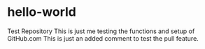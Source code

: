 # hello-world
Test Repository
This is just me testing the functions and setup of GitHub.com
This is just an added comment to test the pull feature.
